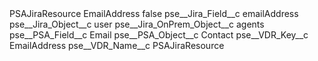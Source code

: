 <?xml version="1.0" encoding="UTF-8"?>
<CustomMetadata xmlns="http://soap.sforce.com/2006/04/metadata" xmlns:xsi="http://www.w3.org/2001/XMLSchema-instance" xmlns:xsd="http://www.w3.org/2001/XMLSchema">
    <label>PSAJiraResource EmailAddress</label>
    <protected>false</protected>
    <values>
        <field>pse__Jira_Field__c</field>
        <value xsi:type="xsd:string">emailAddress</value>
    </values>
    <values>
        <field>pse__Jira_Object__c</field>
        <value xsi:type="xsd:string">user</value>
    </values>
    <values>
        <field>pse__Jira_OnPrem_Object__c</field>
        <value xsi:type="xsd:string">agents</value>
    </values>
    <values>
        <field>pse__PSA_Field__c</field>
        <value xsi:type="xsd:string">Email</value>
    </values>
    <values>
        <field>pse__PSA_Object__c</field>
        <value xsi:type="xsd:string">Contact</value>
    </values>
    <values>
        <field>pse__VDR_Key__c</field>
        <value xsi:type="xsd:string">EmailAddress</value>
    </values>
    <values>
        <field>pse__VDR_Name__c</field>
        <value xsi:type="xsd:string">PSAJiraResource</value>
    </values>
</CustomMetadata>
